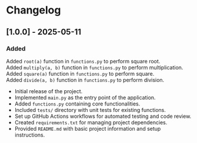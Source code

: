 # Changelog

## [1.0.0] - 2025-05-11

### Added
Added `root(a)` function in `functions.py` to perform square root.   
Added `multiply(a, b)` function in `functions.py` to perform multiplication.   
Added `square(a)` function in `functions.py` to perform square.     
Added `divide(a, b)` function in `functions.py` to perform division.

- Initial release of the project.
- Implemented `main.py` as the entry point of the application.
- Added `functions.py` containing core functionalities.
- Included `tests/` directory with unit tests for existing functions.
- Set up GitHub Actions workflows for automated testing and code review.
- Created `requirements.txt` for managing project dependencies.
- Provided `README.md` with basic project information and setup instructions.
